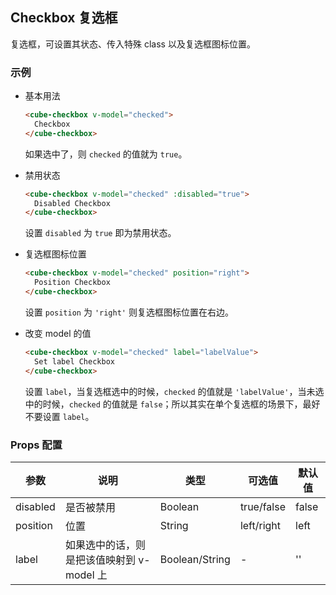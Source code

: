 ## Checkbox 复选框

复选框，可设置其状态、传入特殊 class 以及复选框图标位置。

### 示例

- 基本用法

  ```html
  <cube-checkbox v-model="checked">
    Checkbox
  </cube-checkbox>
  ```
  如果选中了，则 `checked` 的值就为 `true`。

- 禁用状态

  ```html
  <cube-checkbox v-model="checked" :disabled="true">
    Disabled Checkbox
  </cube-checkbox>
  ```
  设置 `disabled` 为 `true` 即为禁用状态。

- 复选框图标位置

  ```html
  <cube-checkbox v-model="checked" position="right">
    Position Checkbox
  </cube-checkbox>
  ```
  设置 `position` 为 `'right'` 则复选框图标位置在右边。

- 改变 model 的值

  ```html
  <cube-checkbox v-model="checked" label="labelValue">
    Set label Checkbox
  </cube-checkbox>
  ```

  设置 `label`，当复选框选中的时候，`checked` 的值就是 `'labelValue'`，当未选中的时候，`checked` 的值就是 `false`；所以其实在单个复选框的场景下，最好不要设置 `label`。

### Props 配置

| 参数 | 说明 | 类型 | 可选值 | 默认值 |
| - | - | - | - | - |
| disabled | 是否被禁用 | Boolean | true/false | false |
| position | 位置 | String | left/right | left |
| label | 如果选中的话，则是把该值映射到 v-model 上 | Boolean/String | - | '' |
